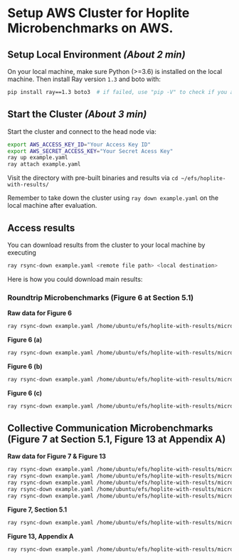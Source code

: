 # Setup AWS Cluster for Hoplite Microbenchmarks on AWS.

## Setup Local Environment _(About 2 min)_

On your local machine, make sure Python (>=3.6) is installed on the local machine. Then install Ray version `1.3` and boto with:

~~~bash
pip install ray==1.3 boto3  # if failed, use "pip -V" to check if you are using python3
~~~

## Start the Cluster _(About 3 min)_

Start the cluster and connect to the head node via:

~~~bash
export AWS_ACCESS_KEY_ID="Your Access Key ID"
export AWS_SECRET_ACCESS_KEY="Your Secret Acess Key"
ray up example.yaml
ray attach example.yaml
~~~

Visit the directory with pre-built binaries and results via `cd ~/efs/hoplite-with-results/`

Remember to take down the cluster using `ray down example.yaml` on the local machine after evaluation.

## Access results

You can download results from the cluster to your local machine by executing

~~~bash
ray rsync-down example.yaml <remote file path> <local destination>
~~~

Here is how you could download main results:

### Roundtrip Microbenchmarks (Figure 6 at Section 5.1)

**Raw data for Figure 6**

~~~bash
ray rsync-down example.yaml /home/ubuntu/efs/hoplite-with-results/microbenchmarks/roundtrip-results.csv .
~~~

**Figure 6 (a)**

~~~bash
ray rsync-down example.yaml /home/ubuntu/efs/hoplite-with-results/microbenchmarks/RTT1K.pdf .
~~~

**Figure 6 (b)**

~~~bash
ray rsync-down example.yaml /home/ubuntu/efs/hoplite-with-results/microbenchmarks/RTT1M.pdf .
~~~

**Figure 6 (c)**

~~~bash
ray rsync-down example.yaml /home/ubuntu/efs/hoplite-with-results/microbenchmarks/RTT1G.pdf .
~~~

## Collective Communication Microbenchmarks (Figure 7 at Section 5.1, Figure 13 at Appendix A)

**Raw data for Figure 7 & Figure 13**

~~~bash
ray rsync-down example.yaml /home/ubuntu/efs/hoplite-with-results/microbenchmarks/mpi-cpp/mpi_results.csv .
ray rsync-down example.yaml /home/ubuntu/efs/hoplite-with-results/microbenchmarks/hoplite-cpp/hoplite_results.csv .
ray rsync-down example.yaml /home/ubuntu/efs/hoplite-with-results/microbenchmarks/gloo-cpp/gloo_results.csv .
ray rsync-down example.yaml /home/ubuntu/efs/hoplite-with-results/microbenchmarks/ray-python/ray-microbenchmark.csv .
ray rsync-down example.yaml /home/ubuntu/efs/hoplite-with-results/microbenchmarks/dask-python/dask_results.csv .
~~~

**Figure 7, Section 5.1**

~~~bash
ray rsync-down example.yaml /home/ubuntu/efs/hoplite-with-results/microbenchmarks/microbenchmarks-large.pdf .
~~~

**Figure 13, Appendix A**

~~~bash
ray rsync-down example.yaml /home/ubuntu/efs/hoplite-with-results/microbenchmarks/microbenchmarks-small.pdf .
~~~
